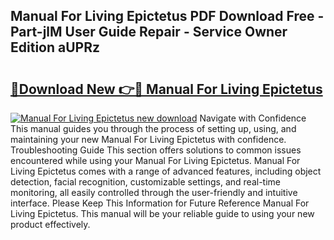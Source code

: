 ## Manual For Living Epictetus PDF Download Free - Part-jlM User Guide Repair - Service Owner Edition aUPRz

# <h2><a href="http://cf23659.oget.top/?id=Manual+For+Living+Epictetus">🔗Download New 👉🔴 Manual For Living Epictetus</a></h2>

[![Manual For Living Epictetus new download](https://i.imgur.com/5g1atiW.png)](http://cf23659.oget.top/?id=Manual+For+Living+Epictetus)
Navigate with Confidence This manual guides you through the process of setting up, using, and maintaining your new Manual For Living Epictetus with confidence. Troubleshooting Guide This section offers solutions to common issues encountered while using your Manual For Living Epictetus. Manual For Living Epictetus comes with a range of advanced features, including object detection, facial recognition, customizable settings, and real-time monitoring, all easily controlled through the user-friendly and intuitive interface. Please Keep This Information for Future Reference Manual For Living Epictetus. This manual will be your reliable guide to using your new product effectively.
